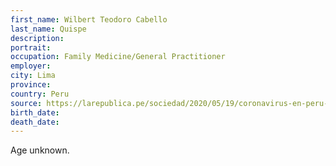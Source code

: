 ```yaml
---
first_name: Wilbert Teodoro Cabello
last_name: Quispe
description: 
portrait: 
occupation: Family Medicine/General Practitioner
employer: 
city: Lima
province: 
country: Peru
source: https://larepublica.pe/sociedad/2020/05/19/coronavirus-en-peru-a-25-se-eleva-el-numero-de-medicos-fallecidos-por-la-covid-19-cmp/
birth_date: 
death_date: 
---
```


Age unknown.